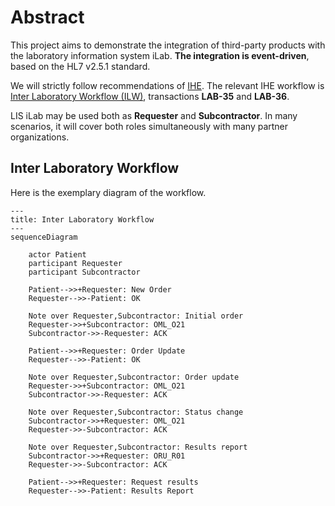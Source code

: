 # Abstract

This project aims to demonstrate the integration of third-party products with the laboratory information system iLab. **The integration is event-driven**, based on the HL7 v2.5.1 standard.

We will strictly follow recommendations of [IHE](https://www.ihe.net/). The relevant IHE workflow is [Inter Laboratory Workflow (ILW)](https://www.ihe.net/uploadedFiles/Documents/Laboratory/IHE_LAB_Suppl_ILW.pdf), transactions **LAB-35** and **LAB-36**.

LIS iLab may be used both as **Requester** and **Subcontractor**. In many scenarios, it will cover both roles simultaneously with many partner organizations.

## Inter Laboratory Workflow

Here is the exemplary diagram of the workflow.

```mermaid
---
title: Inter Laboratory Workflow
---
sequenceDiagram

    actor Patient
    participant Requester
    participant Subcontractor

    Patient-->>+Requester: New Order
    Requester-->>-Patient: OK

    Note over Requester,Subcontractor: Initial order
    Requester->>+Subcontractor: OML_O21
    Subcontractor->>-Requester: ACK

    Patient-->>+Requester: Order Update
    Requester-->>-Patient: OK

    Note over Requester,Subcontractor: Order update
    Requester->>+Subcontractor: OML_O21
    Subcontractor->>-Requester: ACK

    Note over Requester,Subcontractor: Status change
    Subcontractor->>+Requester: OML_O21
    Requester->>-Subcontractor: ACK

    Note over Requester,Subcontractor: Results report
    Subcontractor->>+Requester: ORU_R01
    Requester->>-Subcontractor: ACK

    Patient-->>+Requester: Request results
    Requester-->>-Patient: Results Report
```

